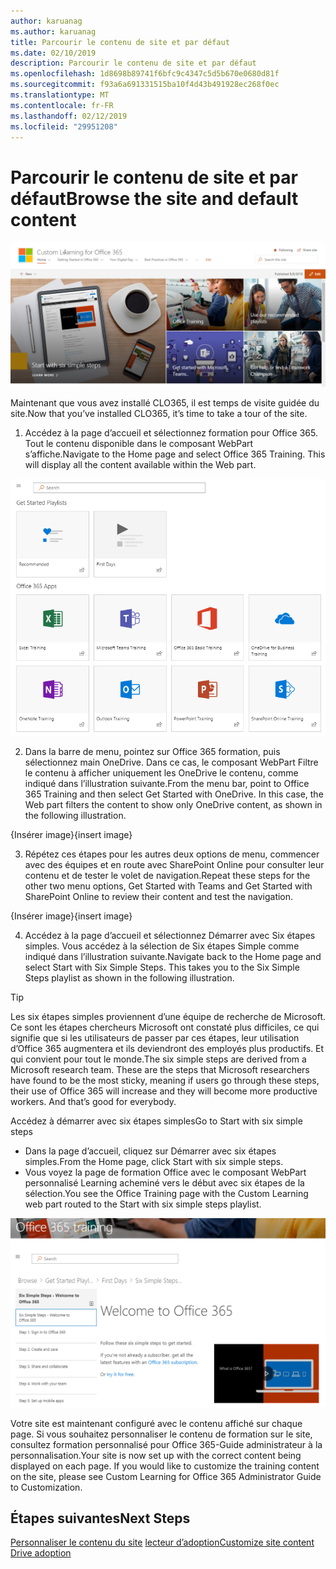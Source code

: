 ```yaml
---
author: karuanag
ms.author: karuanag
title: Parcourir le contenu de site et par défaut
ms.date: 02/10/2019
description: Parcourir le contenu de site et par défaut
ms.openlocfilehash: 1d8698b89741f6bfc9c4347c5d5b670e0680d81f
ms.sourcegitcommit: f93a6a691331515ba10f4d43b491928ec268f0ec
ms.translationtype: MT
ms.contentlocale: fr-FR
ms.lasthandoff: 02/12/2019
ms.locfileid: "29951208"
---
```

# <a name="browse-the-site-and-default-content"></a><span data-ttu-id="fa0d2-103">Parcourir le contenu de site et par défaut</span><span class="sxs-lookup"><span data-stu-id="fa0d2-103">Browse the site and default content</span></span>

![Six étapes simples](media/clo365homepage.png)

<span data-ttu-id="fa0d2-105">Maintenant que vous avez installé CLO365, il est temps de visite guidée du site.</span><span class="sxs-lookup"><span data-stu-id="fa0d2-105">Now that you’ve installed CLO365, it’s time to take a tour of the site.</span></span> 

1. <span data-ttu-id="fa0d2-p101">Accédez à la page d’accueil et sélectionnez formation pour Office 365. Tout le contenu disponible dans le composant WebPart s’affiche.</span><span class="sxs-lookup"><span data-stu-id="fa0d2-p101">Navigate to the Home page and select Office 365 Training. This will display all the content available within the Web part.</span></span>

![composant WebPart](media/webpart.PNG)

2. <span data-ttu-id="fa0d2-p102">Dans la barre de menu, pointez sur Office 365 formation, puis sélectionnez main OneDrive. Dans ce cas, le composant WebPart Filtre le contenu à afficher uniquement les OneDrive le contenu, comme indiqué dans l’illustration suivante.</span><span class="sxs-lookup"><span data-stu-id="fa0d2-p102">From the menu bar, point to Office 365 Training and then select Get Started with OneDrive. In this case, the Web part filters the content to show only OneDrive content, as shown in the following illustration.</span></span>

<span data-ttu-id="fa0d2-111">{Insérer image}</span><span class="sxs-lookup"><span data-stu-id="fa0d2-111">{insert image}</span></span>

3. <span data-ttu-id="fa0d2-112">Répétez ces étapes pour les autres deux options de menu, commencer avec des équipes et en route avec SharePoint Online pour consulter leur contenu et de tester le volet de navigation.</span><span class="sxs-lookup"><span data-stu-id="fa0d2-112">Repeat these steps for the other two menu options, Get Started with Teams and Get Started with SharePoint Online to review their content and test the navigation.</span></span>

<span data-ttu-id="fa0d2-113">{Insérer image}</span><span class="sxs-lookup"><span data-stu-id="fa0d2-113">{insert image}</span></span> 

4. <span data-ttu-id="fa0d2-p103">Accédez à la page d’accueil et sélectionnez Démarrer avec Six étapes simples. Vous accédez à la sélection de Six étapes Simple comme indiqué dans l’illustration suivante.</span><span class="sxs-lookup"><span data-stu-id="fa0d2-p103">Navigate back to the Home page and select Start with Six Simple Steps. This takes you to the Six Simple Steps playlist as shown in the following illustration.</span></span>  

> [!TIP]
> <span data-ttu-id="fa0d2-p104">Les six étapes simples proviennent d’une équipe de recherche de Microsoft. Ce sont les étapes chercheurs Microsoft ont constaté plus difficiles, ce qui signifie que si les utilisateurs de passer par ces étapes, leur utilisation d’Office 365 augmentera et ils deviendront des employés plus productifs. Et qui convient pour tout le monde.</span><span class="sxs-lookup"><span data-stu-id="fa0d2-p104">The six simple steps are derived from a Microsoft research team. These are the steps that Microsoft researchers have found to be the most sticky, meaning if users go through these steps, their use of Office 365 will increase and they will become more productive workers. And that’s good for everybody.</span></span>

<span data-ttu-id="fa0d2-119">Accédez à démarrer avec six étapes simples</span><span class="sxs-lookup"><span data-stu-id="fa0d2-119">Go to Start with six simple steps</span></span>
- <span data-ttu-id="fa0d2-120">Dans la page d’accueil, cliquez sur Démarrer avec six étapes simples.</span><span class="sxs-lookup"><span data-stu-id="fa0d2-120">From the Home page, click Start with six simple steps.</span></span> 
- <span data-ttu-id="fa0d2-121">Vous voyez la page de formation Office avec le composant WebPart personnalisé Learning acheminé vers le début avec six étapes de la sélection.</span><span class="sxs-lookup"><span data-stu-id="fa0d2-121">You see the Office Training page with the Custom Learning web part routed to the Start with six simple steps playlist.</span></span>  

![Sélection de six étapes](media/clo365sixsteps.png)

<span data-ttu-id="fa0d2-p105">Votre site est maintenant configuré avec le contenu affiché sur chaque page. Si vous souhaitez personnaliser le contenu de formation sur le site, consultez formation personnalisé pour Office 365-Guide administrateur à la personnalisation.</span><span class="sxs-lookup"><span data-stu-id="fa0d2-p105">Your site is now set up with the correct content being displayed on each page. If you would like to customize the training content on the site, please see Custom Learning for Office 365 Administrator Guide to Customization.</span></span> 

## <a name="next-steps"></a><span data-ttu-id="fa0d2-125">Étapes suivantes</span><span class="sxs-lookup"><span data-stu-id="fa0d2-125">Next Steps</span></span>
<span data-ttu-id="fa0d2-126">[Personnaliser le contenu du site](customization.md)
[lecteur d’adoption](driveadoption.md)</span><span class="sxs-lookup"><span data-stu-id="fa0d2-126">[Customize site content](customization.md)
[Drive adoption](driveadoption.md)</span></span> 
